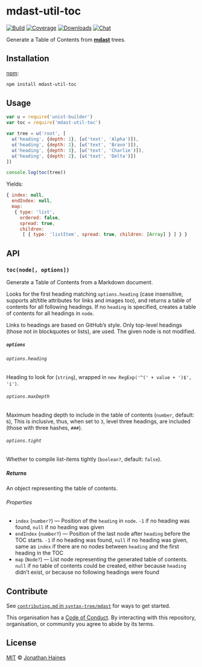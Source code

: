 # mdast-util-toc

[![Build][build-badge]][build]
[![Coverage][coverage-badge]][coverage]
[![Downloads][downloads-badge]][downloads]
[![Chat][chat-badge]][chat]

Generate a Table of Contents from **[mdast][]** trees.

## Installation

[npm][]:

```bash
npm install mdast-util-toc
```

## Usage

```javascript
var u = require('unist-builder')
var toc = require('mdast-util-toc')

var tree = u('root', [
  u('heading', {depth: 1}, [u('text', 'Alpha')]),
  u('heading', {depth: 2}, [u('text', 'Bravo')]),
  u('heading', {depth: 3}, [u('text', 'Charlie')]),
  u('heading', {depth: 2}, [u('text', 'Delta')])
])

console.log(toc(tree))
```

Yields:

```js
{ index: null,
  endIndex: null,
  map:
   { type: 'list',
     ordered: false,
     spread: true,
     children:
      [ { type: 'listItem', spread: true, children: [Array] } ] } }
```

## API

### `toc(node[, options])`

Generate a Table of Contents from a Markdown document.

Looks for the first heading matching `options.heading` (case insensitive,
supports alt/title attributes for links and images too), and returns a table
of contents for all following headings.
If no `heading` is specified, creates a table of contents for all headings in
`node`.

Links to headings are based on GitHub’s style.
Only top-level headings (those not in blockquotes or lists), are used.
The given node is not modified.

##### `options`

###### `options.heading`

Heading to look for (`string`), wrapped in `new RegExp('^(' + value + ')$', 'i')`.

###### `options.maxDepth`

Maximum heading depth to include in the table of contents (`number`, default:
`6`),
This is inclusive, thus, when set to `3`, level three headings, are included
(those with three hashes, `###`).

###### `options.tight`

Whether to compile list-items tightly (`boolean?`, default: `false`).

##### Returns

An object representing the table of contents.

###### Properties

*   `index` (`number?`)
    — Position of the `heading` in `node`.  `-1` if no heading
    was found, `null` if no heading was given
*   `endIndex` (`number?`)
    — Position of the last node after `heading` before the TOC starts.
    `-1` if no heading was found, `null` if no heading was given,
    same as `index` if there are no nodes between `heading` and the
    first heading in the TOC
*   `map` (`Node?`)
    — List node representing the generated table of contents.
    `null` if no table of contents could be created, either because
    `heading` didn’t exist, or because no following headings were found

## Contribute

See [`contributing.md` in `syntax-tree/mdast`][contributing] for ways to get
started.

This organisation has a [Code of Conduct][coc].  By interacting with this
repository, organisation, or community you agree to abide by its terms.

## License

[MIT][license] © [Jonathan Haines][author]

<!-- Definitions -->

[build-badge]: https://img.shields.io/travis/syntax-tree/mdast-util-toc.svg

[build]: https://travis-ci.org/syntax-tree/mdast-util-toc

[coverage-badge]: https://img.shields.io/codecov/c/github/syntax-tree/mdast-util-toc.svg

[coverage]: https://codecov.io/github/syntax-tree/mdast-util-toc

[downloads-badge]: https://img.shields.io/npm/dm/mdast-util-toc.svg

[downloads]: https://www.npmjs.com/package/mdast-util-toc

[chat-badge]: https://img.shields.io/badge/join%20the%20community-on%20spectrum-7b16ff.svg

[chat]: https://spectrum.chat/unified/remark

[npm]: https://docs.npmjs.com/cli/install

[license]: license

[author]: https://barrythepenguin.github.io

[mdast]: https://github.com/syntax-tree/mdast

[contributing]: https://github.com/syntax-tree/mdast/blob/master/contributing.md

[coc]: https://github.com/syntax-tree/mdast/blob/master/code-of-conduct.md
